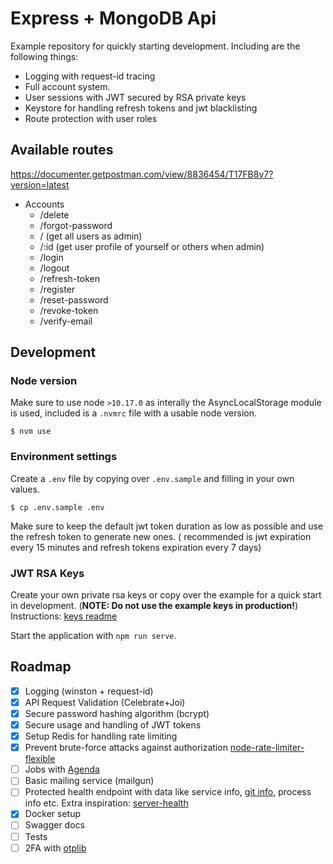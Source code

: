 # Express + MongoDB Api
Example repository for quickly starting development. Including are the following things:
- Logging with request-id tracing
- Full account system.
- User sessions with JWT secured by RSA private keys
- Keystore for handling refresh tokens and jwt blacklisting
- Route protection with user roles

## Available routes
https://documenter.getpostman.com/view/8836454/T17FB8v7?version=latest

- Accounts
  - /delete
  - /forgot-password
  - / (get all users as admin)
  - /:id (get user profile of yourself or others when admin)
  - /login
  - /logout
  - /refresh-token
  - /register
  - /reset-password
  - /revoke-token
  - /verify-email

## Development
### Node version
Make sure to use node `>10.17.0` as interally the AsyncLocalStorage module is used, included is a `.nvmrc` file with a usable node version.
```console
$ nvm use
```

### Environment settings
Create a `.env` file by copying over `.env.sample` and filling in your own values.
```console
$ cp .env.sample .env
```
Make sure to keep the default jwt token duration as low as possible and use the refresh token to generate new ones. ( recommended is jwt expiration every 15 minutes and refresh tokens expiration every 7 days)

### JWT RSA Keys
Create your own private rsa keys or copy over the example for a quick start in development. (**NOTE: Do not use the example keys in production!**)
Instructions: [keys readme](keys/readme.md)


Start the application with `npm run serve`.


## Roadmap
- [x] Logging (winston + request-id)
- [x] API Request Validation (Celebrate+Joi)
- [x] Secure password hashing algorithm (bcrypt)
- [x] Secure usage and handling of JWT tokens
- [x] Setup Redis for handling rate limiting
- [x] Prevent brute-force attacks against authorization [node-rate-limiter-flexible](https://github.com/animir/node-rate-limiter-flexible/wiki/Overall-example#login-endpoint-protection)
- [ ] Jobs with [Agenda](https://github.com/agenda/agenda)
- [ ] Basic mailing service (mailgun)
- [ ] Protected health endpoint with data like service info, [git info](https://www.npmjs.com/package/git-repo-info), process info etc. Extra inspiration: [server-health](https://github.com/AugustHome/server-health/blob/master/lib/health.js)
- [x] Docker setup
- [ ] Swagger docs
- [ ] Tests
- [ ] 2FA with [otplib](https://github.com/yeojz/otplib)